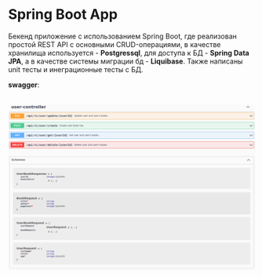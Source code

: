 # Spring Boot App
Бекенд приложение с использованием Spring Boot, где
реализован простой REST API с основными CRUD-операциями, в качестве хранилища используется - **Postgressql**, для доступа к БД - **Spring Data JPA**, а в качестве системы миграции бд - **Liquibase**. Также написаны unit тесты и инеграционные тесты с БД.

**swagger**:
<br /> <br />
<p align="center">
    <img src="misc/swagger.png" alt="Example" width="1285" >
</p>
